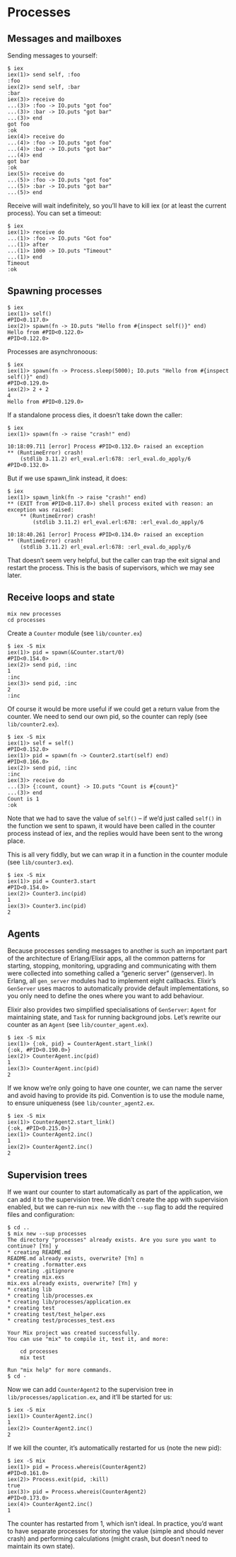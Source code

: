 # Processes

## Messages and mailboxes

Sending messages to yourself:

```
$ iex
iex(1)> send self, :foo
:foo
iex(2)> send self, :bar
:bar
iex(3)> receive do
...(3)> :foo -> IO.puts "got foo"
...(3)> :bar -> IO.puts "got bar"
...(3)> end
got foo
:ok
iex(4)> receive do
...(4)> :foo -> IO.puts "got foo"
...(4)> :bar -> IO.puts "got bar"
...(4)> end
got bar
:ok
iex(5)> receive do
...(5)> :foo -> IO.puts "got foo"
...(5)> :bar -> IO.puts "got bar"
...(5)> end
```

Receive will wait indefinitely, so you’ll have to kill iex (or at least the
current process). You can set a timeout:

```
$ iex
iex(1)> receive do
...(1)> :foo -> IO.puts "Got foo"
...(1)> after
...(1)> 1000 -> IO.puts "Timeout"
...(1)> end
Timeout
:ok
```

## Spawning processes

```
$ iex
iex(1)> self()
#PID<0.117.0>
iex(2)> spawn(fn -> IO.puts "Hello from #{inspect self()}" end)
Hello from #PID<0.122.0>
#PID<0.122.0>
```

Processes are asynchronoous:

```
$ iex
iex(1)> spawn(fn -> Process.sleep(5000); IO.puts "Hello from #{inspect self()}" end)
#PID<0.129.0>
iex(2)> 2 + 2
4
Hello from #PID<0.129.0>
```

If a standalone process dies, it doesn’t take down the caller:

```
$ iex
iex(1)> spawn(fn -> raise "crash!" end)

10:18:09.711 [error] Process #PID<0.132.0> raised an exception
** (RuntimeError) crash!
    (stdlib 3.11.2) erl_eval.erl:678: :erl_eval.do_apply/6
#PID<0.132.0>
```

But if we use spawn_link instead, it does:

```
$ iex
iex(1)> spawn_link(fn -> raise "crash!" end)
** (EXIT from #PID<0.117.0>) shell process exited with reason: an exception was raised:
    ** (RuntimeError) crash!
        (stdlib 3.11.2) erl_eval.erl:678: :erl_eval.do_apply/6

10:18:40.261 [error] Process #PID<0.134.0> raised an exception
** (RuntimeError) crash!
    (stdlib 3.11.2) erl_eval.erl:678: :erl_eval.do_apply/6
```

That doesn’t seem very helpful, but the caller can trap the exit signal and
restart the process. This is the basis of supervisors, which we may see later.

## Receive loops and state

```
mix new processes
cd processes
```

Create a `Counter` module (see `lib/counter.ex`)

```
$ iex -S mix
iex(1)> pid = spawn(&Counter.start/0)
#PID<0.154.0>
iex(2)> send pid, :inc
1
:inc
iex(3)> send pid, :inc
2
:inc
```

Of course it would be more useful if we could get a return value from the
counter. We need to send our own pid, so the counter can reply (see
`lib/counter2.ex`).

```
$ iex -S mix
iex(1)> self = self()
#PID<0.152.0>
iex(1)> pid = spawn(fn -> Counter2.start(self) end)
#PID<0.166.0>
iex(2)> send pid, :inc
:inc
iex(3)> receive do
...(3)> {:count, count} -> IO.puts "Count is #{count}"
...(3)> end
Count is 1
:ok
```

Note that we had to save the value of `self()` – if we’d just called `self()`
in the function we sent to spawn, it would have been called in the counter
process instead of iex, and the replies would have been sent to the wrong
place.

This is all very fiddly, but we can wrap it in a function in the counter module
(see `lib/counter3.ex`).

```
$ iex -S mix
iex(1)> pid = Counter3.start
#PID<0.154.0>
iex(2)> Counter3.inc(pid)
1
iex(3)> Counter3.inc(pid)
2
```

## Agents

Because processes sending messages to another is such an important part of the
architecture of Erlang/Elixir apps, all the common patterns for starting,
stopping, monitoring, upgrading and communicating with them were collected into
something called a “generic server” (genserver). In Erlang, all `gen_server`
modules had to implement eight callbacks. Elixir’s `GenServer` uses macros to
automatically provide default implementations, so you only need to define the
ones where you want to add behaviour.

Elixir also provides two simplified specialisations of `GenServer`: `Agent` for
maintaining state, and `Task` for running background jobs. Let’s rewrite our
counter as an `Agent` (see `lib/counter_agent.ex`).

```
$ iex -S mix
iex(1)> {:ok, pid} = CounterAgent.start_link()
{:ok, #PID<0.190.0>}
iex(2)> CounterAgent.inc(pid)
1
iex(3)> CounterAgent.inc(pid)
2
```

If we know we’re only going to have one counter, we can name the server and
avoid having to provide its pid. Convention is to use the module name, to
ensure uniqueness (see `lib/counter_agent2.ex`.

```
$ iex -S mix
iex(1)> CounterAgent2.start_link()
{:ok, #PID<0.215.0>}
iex(1)> CounterAgent2.inc()
1
iex(2)> CounterAgent2.inc()
2
```

## Supervision trees

If we want our counter to start automatically as part of the application, we
can add it to the supervision tree. We didn’t create the app with supervision
enabled, but we can re-run `mix new` with the `--sup` flag to add the required
files and configuration:

```
$ cd ..
$ mix new --sup processes
The directory "processes" already exists. Are you sure you want to continue? [Yn] y
* creating README.md
README.md already exists, overwrite? [Yn] n
* creating .formatter.exs
* creating .gitignore
* creating mix.exs
mix.exs already exists, overwrite? [Yn] y
* creating lib
* creating lib/processes.ex
* creating lib/processes/application.ex
* creating test
* creating test/test_helper.exs
* creating test/processes_test.exs

Your Mix project was created successfully.
You can use "mix" to compile it, test it, and more:

    cd processes
    mix test

Run "mix help" for more commands.
$ cd -
```

Now we can add `CounterAgent2` to the supervision tree in
`lib/processes/application.ex`, and it’ll be started for us:

```
$ iex -S mix
iex(1)> CounterAgent2.inc()
1
iex(2)> CounterAgent2.inc()
2
```

If we kill the counter, it’s automatically restarted for us (note the new pid):

```
$ iex -S mix
iex(1)> pid = Process.whereis(CounterAgent2)
#PID<0.161.0>
iex(2)> Process.exit(pid, :kill)
true
iex(3)> pid = Process.whereis(CounterAgent2)
#PID<0.173.0>
iex(4)> CounterAgent2.inc()
1
```

The counter has restarted from 1, which isn’t ideal. In practice, you’d want to
have separate processes for storing the value (simple and should never crash)
and performing calculations (might crash, but doesn’t need to maintain its own
state).
